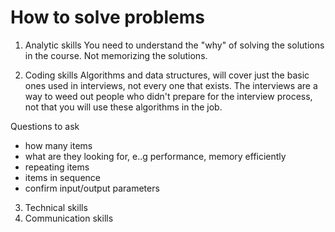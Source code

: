 # How to solve problems

1. Analytic skills
You need to understand the "why" of solving the solutions in the course. Not memorizing the solutions.

2. Coding skills
Algorithms and data structures, will cover just the basic ones used in interviews, not every one that exists.
The interviews are a way to weed out people who didn't prepare for the interview process, not that you will use these algorithms in the job.

Questions to ask
 - how many items
 - what are they looking for, e..g performance, memory efficiently
 - repeating items
 - items in sequence
 - confirm input/output parameters

3. Technical skills
4. Communication skills




